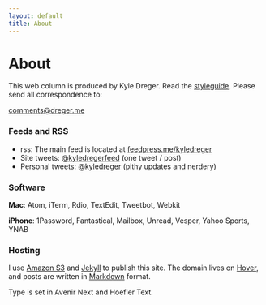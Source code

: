 ```yaml
---
layout: default
title: About
---
```

# About

This web column is produced by Kyle Dreger. Read the [styleguide](/styleguide). Please send all correspondence to:

<comments@dreger.me>

### Feeds and RSS

- <span class="small-caps">rss</span>: The main feed is located at [feedpress.me/kyledreger](http://feedpress.me/kyledreger)
- Site tweets: [@kyledregerfeed](http://twitter.com/kyledreger) (one tweet / post)
- Personal tweets: [@kyledreger](http://twitter.com/kyledreger) (pithy updates and nerdery)

### Software

**Mac**: Atom, iTerm, Rdio, TextEdit, Tweetbot, Webkit

**iPhone**: 1Password, Fantastical, Mailbox, Unread, Vesper, Yahoo Sports, YNAB

### Hosting

I use [Amazon S3](http://aws.amazon.com/s3/) and [Jekyll](https://github.com/mojombo/jekyll) to publish this site. The domain lives on [Hover](http://hover.com), and posts are written in [Markdown](http://daringfireball.net/projects/markdown) format.

Type is set in Avenir Next and Hoefler Text.
